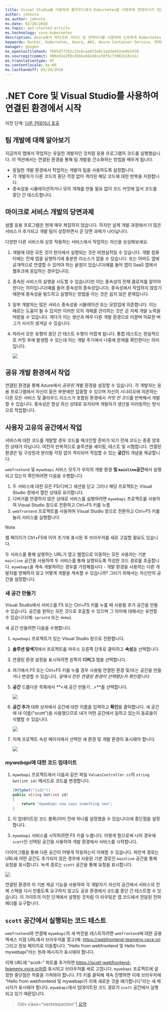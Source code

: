 ```yaml
---
title: Visual Studio를 사용하여 클라우드에서 Kubernetes를 사용하여 컨테이너가 있는 .NET Core 개발 환경 만들기 - 6단계 - 팀 개발 알아보기 | Microsoft Docs
author: johnsta
ms.author: johnsta
ms.date: 02/20/2018
ms.topic: get-started-article
ms.technology: vsce-kubernetes
description: Azure에서 마이크로 서비스 및 컨테이너를 사용하여 신속하게 Kubernetes 개발
keywords: Docker, Kubernetes, Azure, AKS, Azure Container Service, 컨테이너
manager: ghogen
ms.openlocfilehash: fb05df7782c23c6caa973e0c1ad3e9433e8b2470
ms.sourcegitcommit: 900ed1e299cd5bba56249cef8f5cf3981b10cb1c
ms.translationtype: HT
ms.contentlocale: ko-KR
ms.lasthandoff: 03/19/2018
---
```

# <a name="get-started-on-connected-environment-with-net-core-and-visual-studio"></a>.NET Core 및 Visual Studio를 사용하여 연결된 환경에서 시작

이전 단계: [다른 컨테이너 호출](get-started-netcore-visualstudio-05.md)

## <a name="learn-about-team-development"></a>팀 개발에 대해 알아보기

지금까지 앱에서 작업하는 유일한 개발자인 것처럼 응용 프로그램의 코드를 실행했습니다. 이 섹션에서는 연결된 환경을 통해 팀 개발을 간소화하는 방법을 배우게 됩니다.
* 동일한 개발 환경에서 작업하는 개발자 팀을 사용하도록 설정합니다.
* 각 개발자가 다른 코드의 중단 걱정 없이 격리된 해당 코드에 대한 반복을 지원합니다.
* 종속성을 시뮬레이션하거나 모의 개체를 만들 필요 없이 코드 커밋에 앞서 코드를 종단 간 테스트합니다.

## <a name="challenges-with-developing-microservices"></a>마이크로 서비스 개발의 당면과제
샘플 응용 프로그램은 현재 매우 복잡하지 않습니다. 하지만 실제 개발 과정에서 더 많은 서비스가 추가되고 개발 팀이 성장하면서 곧 당면 과제가 나타납니다.

다양한 다른 서비스와 상호 작용하는 서비스에서 작업하는 자신을 상상해보세요.

1. 개발에 대한 모든 것이 현지에서 실행되는 것은 비현실적일 수 있습니다. 개발 컴퓨터에는 전체 앱을 실행하기에 충분한 리소스가 없을 수 있습니다. 또는 아마도 앱에 공개적으로 연결할 수 있어야 하는 끝점이 있습니다(예를 들어 앱이 SaaS 앱에서 웹후크에 응답하는 경우입니다).
1. 종속된 서비스의 실행을 시도할 수 있습니다만 이는 종속성의 전체 클로저를 알어야 한다는 의미입니다(예를 들어 종속성의 종속성입니다). 종속성에서 작업하지 않았기 때문에 종속성을 빌드하고 실행하는 방법을 아는 것은 쉽지 않은 문제입니다.
1. 일부 개발자는 많은 서비스 종속성을 시뮬레이션 또는 모킹업에 의존합니다. 이는 때로는 도움이 될 수 있지만 이러한 모의 개체를 관리하는 것은 곧 자체 개발 노력을 떠맡을 수 있습니다. 게다가 이는 생산과 매우 다른 개발 환경으로 이끌며 미묘한 버그가 서서히 생겨날 수 있습니다.
1. 따라서 모든 유형의 종단 간 테스트 수행이 어렵게 됩니다. 통합 테스트는 현실적으로 커밋 후에 발생할 수 있는데 이는 개발 주기에서 나중에 문제를 확인한다는 의미입니다.

    ![](media/microservices-challenges.png)

## <a name="work-in-a-shared-development-environment"></a>공유 개발 환경에서 작업
연결된 환경을 통해 Azure에서 *공유된* 개발 환경을 설정할 수 있습니다. 각 개발자는 응용 프로그램에서 자신이 맡은 부분에만 집중할 수 있으며 자신의 시나리오에 의존하는 다른 모든 서비스 및 클라우드 리소스가 포함된 환경에서 *커밋 전 코드*를 반복해서 개발할 수 있습니다. 종속성은 항상 최신 상태로 유지되며 개발자가 생산을 미러링하는 방식으로 작업합니다.

## <a name="work-in-your-own-space"></a>사용자 고유의 공간에서 작업
서비스에 대한 코드를 개발할 경우 코드를 체크인할 준비가 되기 전에 코드는 종종 양호한 상태가 아닙니다. 여전히 반복적으로 솔루션을 셰이핑, 테스트 및 시험합니다. 연결된 환경은 팀 구성원과 분리될 걱정 없이 격리되어 작업할 수 있는 **공간**의 개념을 제공합니다.

`webfrontend` 및 `mywebapi` 서비스 모두가 우리의 개발 환경  **및 `mainline`공간**에서 실행되고 있는지 확인하려면 다음을 수행합니다.
1. 두 서비스에 대한 모든 F5/디버그 세션을 닫고 그러나 해당 프로젝트는 Visual Studio 창에서 열린 상태로 유지합니다.
2. 디버거를 연결하지 않은 상태로 서비스를 실행하려면 `mywebapi` 프로젝트를 사용하여 Visual Studio 창으로 전환하고 Ctrl+F5 키를 누름
3. `webfrontend` 프로젝트를 사용하여 Visual Studio 창으로 전환하고 Ctrl+F5 키를 눌러 서비스를 실행합니다.

> [!Note]
웹 페이지가 Ctrl+F5에 이어 초기에 표시된 후 브라우저를 새로 고침할 필요도 있습니다.

두 서비스를 통해 실행하는 URL가 열고 웹앱으로 이동하는 모든 사용자는 기본 `mainline` 공간을 사용하여 두 서비스를 통해 실행되도록 작성한 코드 경로를 호출합니다. `mywebapi`을 계속 개발하려는 경우를 가정해봅시다 - 개발 환경을 사용하는 다른 개발자를 방해하지 않고 어떻게 개발을 계속할 수 있습니까? 그러기 위해서는 자신만의 공간을 설정합니다.

### <a name="create-a-new-space"></a>새 공간 만들기
Visual Studio에서 서비스를 F5 또는 Ctrl+F5 키를 누를 때 사용될 추가 공간을 만들 수 있습니다. 공간을 원하는 모든 것으로 호출할 수 있으며 그 의미에 대해서는 유연할 수 있습니다(예: `sprint4` 또는 `demo`).

새 공간 만들려면 다음을 수행합니다.
1. `mywebapi` 프로젝트가 있는 Visual Studio 창으로 전환합니다.
2. **솔루션 탐색기**에서 프로젝트를 마우스 오른쪽 단추로 클릭하고 **속성**을 선택합니다.
3. 연결된 환경 설정을 표시하려면 왼쪽의 **디버그** 탭을 선택합니다.
4. 여기에서 F5 또는 Ctrl+F5 키를 누를 경우 사용될 연결된 환경 및/또는 공간을 만들거나 변경할 수 있습니다. *앞에서 만든 연결된 환경이 선택됐는지 확인합니다*.
5. **공간** 드롭다운 목록에서 **<새 공간 만들기...>**를 선택합니다.

    ![](images/Settings.png)

6. **공간 추가** 대화 상자에서 공간에 대한 이름을 입력하고 **확인**을 클릭합니다. 새 공간에 내 이름("scott")을 사용했으므로 내가 어떤 공간에서 일하고 있는지 동료들이 식별할 수 있습니다.

    ![](images/AddSpace.png)

7. 이제 프로젝트 속성 페이지에서 선택한 새 환경 및 개발 환경이 표시돼야 합니다.

    ![](images/Settings2.png)

### <a name="update-code-for-mywebapi"></a>*mywebapi*에 대한 코드 업데이트

1. `mywebapi` 프로젝트에서 다음과 같은 파일 `ValuesController.cs`의 `string Get(int id)` 메서드로 코드를 변경합니다.
 
    ```csharp
    [HttpGet("{id}")]
    public string Get(int id)
    {
        return "mywebapi now says something new";
    }
    ```

2. 이 업데이트된 코드 블록(이미 전에 하나를 설정했을 수 있습니다)에 중단점을 설정합니다.
3. `mywebapi` 서비스를 시작하려면 F5 키를 누릅니다. 이렇게 함으로써 나의 경우에 `scott`인 선택된 공간을 사용하여 개발 환경에서 서비스를 시작합니다.

다이어그램을 통해 다른 공간이 어떻게 작동하는지 이해할 수 있습니다. 파란색 경로는 URL에 어떤 공간도 추가되지 않은 경우에 사용된 기본 경로인 `mainline` 공간을 통해 요청을 표시합니다. 녹색 경로는 `scott` 공간을 통해 요청을 표시합니다.

![](media/Space-Routing.png)

연결된 환경의 이 기본 제공 기능을 사용하여 각 개발자가 자신의 공간에서 서비스의 전체 스택을 다시 만들도록 요구하지 않고도 공유 환경에서 코드를 종단 간 테스트할 수 있습니다. 이 가이트의 이전 단계에서 설명된 것처럼 이 라우팅은 앱 코드에서 전달된 전파 헤더를 요구합니다.

## <a name="test-code-running-in-the-scott-space"></a>`scott` 공간에서 실행되는 코드 테스트
`webfrontend`와 연결해 `mywebapi`의 새 버전을 테스트하려면 `webfrontend`에 대한 공용 액세스 지점 URL에서 브라우저를 열고(예: https://webfrontend-teamenv.vsce.io) 그리고 정보 페이지로 이동합니다. "Hello from webfrontend 및 Hello from mywebapi"라는 원래 메시지가 표시돼야 합니다.

이제 URL에 "scott-" 파트를 추가하면 https://scott-webfrontend-teamenv.vsce.io처럼 표시되고 브라우저를 새로 고칩니다. `mywebapi` 프로젝트에 설정한 중단점은 적중을 가져와야 합니다. F5 키를 클릭해 계속 진행하면 이제 브라우저에 "Hello from webfrontend 및 mywebapi가 이제 새로운 것을 얘기합니다"라는 새 메시지가 표시돼야 합니다. `mywebapi`에서 업데이트된 코드 경로가 `scott` 공간에서 실행되고 있기 때문입니다.

> [!div class="nextstepaction"]
> [요약](get-started-netcore-visualstudio-07.md)